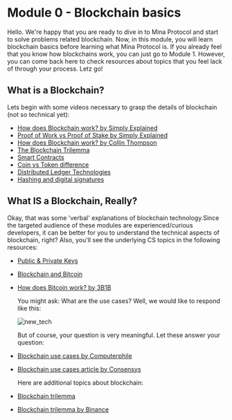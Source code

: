 # Module 0 - Blockchain basics

Hello. We're happy that you are ready to dive in to Mina Protocol and start to solve problems related blockchain. Now, in this module, you will learn blockchain basics before learning what Mina Protocol is. If you already feel that you know how blockchains work, you can just go to Module 1. However, you can come back here to check resources about topics that you feel lack of through your process. Letz go!

## What is a Blockchain? 

Lets begin with some videos necessary to grasp the details of blockchain (not so technical yet):

- [How does Blockchain work? by Simply Explained](https://www.youtube.com/watch?v=SSo_EIwHSd4&list=PLzvRQMJ9HDiQF_5bEErheiAawrJ-2zQoI&index=17)
- [Proof of Work vs Proof of Stake by Simply Explained](https://www.youtube.com/watch?v=M3EFi_POhps&list=PLzvRQMJ9HDiQF_5bEErheiAawrJ-2zQoI&index=10)
- [How does Blockchain work? by Collin Thompson](https://medium.com/blockchain-review/how-does-the-blockchain-work-for-dummies-explained-simply-9f94d386e093)
- [The Blockchain Trilemma](https://defi-planet.com/2022/02/what-is-the-blockchain-trilemma/)
- [Smart Contracts](https://www.youtube.com/watch?v=pyaIppMhuic)
- [Coin vs Token difference](https://www.youtube.com/watch?v=aLh8jlYYvZA)
- [Distributed Ledger Technologies](https://medium.com/@barrymartinjr/demystifying-distributed-ledger-dlt-an-in-depth-exploration-of-its-definition-functionality-8a829494bd4d#:~:text=DLT%2C%20also%20known%20as%20a,or%20computers%20in%20a%20network)
- [Hashing and digital signatures](https://www.youtube.com/watch?v=Y6GGzzKm2Ig&list=PLy_eQQ6VGZFxUup6UrQumWu4i2xmtZcwa&index=3)
## What IS a Blockchain, Really?

Okay, that was some 'verbal' explanations of blockchain technology.Since the targeted audience of these modules are experienced/curious developers, it can be better for you to understand the technical aspects of blockchain, right? Also, you'll see the underlying CS topics in the following resources:

- [Public & Private Keys](https://www.youtube.com/watch?v=_zyKvPvh808)
- [Blockchain and Bitcoin](https://www.youtube.com/watch?v=qcuc3rgwZAE&t=660s)
- [How does Bitcoin work? by 3B1B](https://www.youtube.com/watch?v=bBC-nXj3Ng4)

  You might ask: What are the use cases? Well, we would like to respond like this:
  
  ![new_tech](https://github.com/saitunc/MinaModules/assets/109796545/c9269350-d36a-473c-b823-d64159382ad5)

  But of course, your question is very meaningful. Let these answer your question:

- [Blockchain use cases by Computerphile](https://www.youtube.com/watch?v=qBAOsB6ETrY)
- [Blockchain use cases article by Consensys](https://consensys.io/blockchain-use-cases)


  Here are additional topics about blockchain:

- [Blockchain trilemma](https://medium.com/crypto-wisdom/ethereum-2-0-blockchain-trilemma-for-dummies-60978aa8fa62)
- [Blockchain trilemma by Binance](https://academy.binance.com/en/articles/what-is-the-blockchain-trilemma)
